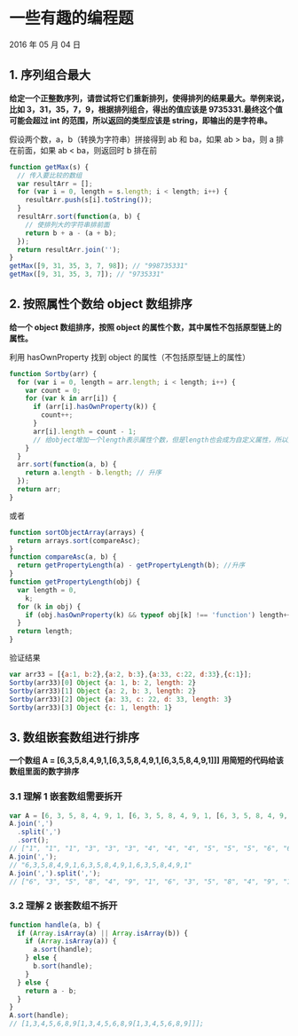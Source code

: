 # 一些有趣的编程题

2016 年 05 月 04 日

## 1. 序列组合最大

**给定一个正整数序列，请尝试将它们重新排列，使得排列的结果最大。举例来说，比如 3，31，35，7，9，根据排列组合，得出的值应该是 9735331.最终这个值可能会超过 int 的范围，所以返回的类型应该是 string，即输出的是字符串。**

假设两个数，a，b（转换为字符串）拼接得到 ab 和 ba，如果 ab > ba，则 a 排在前面，如果 ab < ba，则返回时 b 排在前

```javascript
function getMax(s) {
  // 传入要比较的数组
  var resultArr = [];
  for (var i = 0, length = s.length; i < length; i++) {
    resultArr.push(s[i].toString());
  }
  resultArr.sort(function(a, b) {
    // 使排列大的字符串排前面
    return b + a - (a + b);
  });
  return resultArr.join('');
}
getMax([9, 31, 35, 3, 7, 98]); // "998735331"
getMax([9, 31, 35, 3, 7]); // "9735331"
```

## 2. 按照属性个数给 object 数组排序

**给一个 object 数组排序，按照 object 的属性个数，其中属性不包括原型链上的属性。**

利用 hasOwnProperty 找到 object 的属性（不包括原型链上的属性）

```javascript
function Sortby(arr) {
  for (var i = 0, length = arr.length; i < length; i++) {
    var count = 0;
    for (var k in arr[i]) {
      if (arr[i].hasOwnProperty(k)) {
        count++;
      }
      arr[i].length = count - 1;
      // 给object增加一个length表示属性个数，但是length也会成为自定义属性，所以要-1
    }
  }
  arr.sort(function(a, b) {
    return a.length - b.length; // 升序
  });
  return arr;
}
```

或者

```javascript
function sortObjectArray(arrays) {
  return arrays.sort(compareAsc);
}
function compareAsc(a, b) {
  return getPropertyLength(a) - getPropertyLength(b); //升序
}
function getPropertyLength(obj) {
  var length = 0,
    k;
  for (k in obj) {
    if (obj.hasOwnProperty(k) && typeof obj[k] !== 'function') length++;
  }
  return length;
}
```

验证结果

```javascript
var arr33 = [{a:1, b:2},{a:2, b:3},{a:33, c:22, d:33},{c:1}];
Sortby(arr33)[0] Object {a: 1, b: 2, length: 2}
Sortby(arr33)[1] Object {a: 2, b: 3, length: 2}
Sortby(arr33)[2] Object {a: 33, c: 22, d: 33, length: 3}
Sortby(arr33)[3] Object {c: 1, length: 1}
```

## 3. 数组嵌套数组进行排序

**一个数组 A = [6,3,5,8,4,9,1,[6,3,5,8,4,9,1,[6,3,5,8,4,9,1]]] 用简短的代码给该数组里面的数字排序**

### 3.1 理解 1 嵌套数组需要拆开

```javascript
var A = [6, 3, 5, 8, 4, 9, 1, [6, 3, 5, 8, 4, 9, 1, [6, 3, 5, 8, 4, 9, 1]]];
A.join(',')
  .split(',')
  .sort();
// ["1", "1", "1", "3", "3", "3", "4", "4", "4", "5", "5", "5", "6", "6", "6", "8", "8", "8", "9", "9", "9"]
A.join(',');
// "6,3,5,8,4,9,1,6,3,5,8,4,9,1,6,3,5,8,4,9,1"
A.join(',').split(',');
// ["6", "3", "5", "8", "4", "9", "1", "6", "3", "5", "8", "4", "9", "1", "6", "3", "5", "8", "4", "9", "1"]
```

### 3.2 理解 2 嵌套数组不拆开

```javascript
function handle(a, b) {
  if (Array.isArray(a) || Array.isArray(b)) {
    if (Array.isArray(a)) {
      a.sort(handle);
    } else {
      b.sort(handle);
    }
  } else {
    return a - b;
  }
}
A.sort(handle);
// [1,3,4,5,6,8,9[1,3,4,5,6,8,9[1,3,4,5,6,8,9]]];
```
